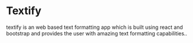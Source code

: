 # Textify

textify is an web based text formatting app which is built using react and bootstrap and provides the user with amazing text formatting capabilities..
